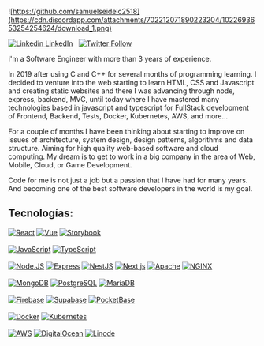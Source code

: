![https://github.com/samuelseidelc2518](https://cdn.discordapp.com/attachments/702212071890223204/1022693653254254624/download_1.png)

[![Linkedin](https://i.stack.imgur.com/gVE0j.png) LinkedIn](https://www.linkedin.com/in/samuel-seidel-candanoza-43232820b/)
&nbsp;
[![Twitter Follow](https://img.shields.io/twitter/follow/sam_dot_tsx?style=social)](https://twitter.com/sam_dot_tsx)

I'm a Software Engineer with more than 3 years of experience.

In 2019 after using C and C++ for several months of programming learning. I decided to venture into the web starting to learn HTML, CSS and Javascript and creating static websites and there I was advancing through node, express, backend, MVC, until today where I have mastered many technologies based in javascript and typescript for FullStack development of Frontend, Backend, Tests, Docker, Kubernetes, AWS, and more...

For a couple of months I have been thinking about starting to improve on issues of architecture, system design, design patterns, algorithms and data structure. Aiming for high quality web-based software and cloud computing. My dream is to get to work in a big company in the area of Web, Mobile, Cloud, or Game Development.

Code for me is not just a job but a passion that I have had for many years. And becoming one of the best software developers in the world is my goal.

## Tecnologías:
[![React](https://img.shields.io/badge/REACT-61DAFB?style=for-the-badge&logo=react&logoColor=white&labelColor=000)]()
[![Vue](https://img.shields.io/badge/Vue-4FC08D?style=for-the-badge&logo=vue.js&logoColor=white&labelColor=000)]()
[![Storybook](https://img.shields.io/badge/Storybook-FF4785?style=for-the-badge&logo=storybook&logoColor=white&labelColor=000)]()
</br></br>
[![JavaScript](https://img.shields.io/badge/JavaScript-F7DF1E?style=for-the-badge&logo=javascript&logoColor=white&labelColor=101010)]()
[![TypeScript](https://img.shields.io/badge/TypeScript-3178C6?style=for-the-badge&logo=typescript&logoColor=white&labelColor=101010)]()
</br></br>
[![Node.JS](https://img.shields.io/badge/Node.JS-339933?style=for-the-badge&logo=node.js&logoColor=white&labelColor=101010)]()
[![Express](https://img.shields.io/badge/Express-000000?style=for-the-badge&logo=Express&logoColor=white&labelColor=101010)]()
[![NestJS](https://img.shields.io/badge/NestJS-000?style=for-the-badge&logo=nestjs&logoColor=white&labelColor=E0234E)]()
[![Next.js](https://img.shields.io/badge/Next.js-101010?style=for-the-badge&logo=next.js&logoColor=white&labelColor=000000)]()
[![Apache](https://img.shields.io/badge/Apache-D22128?style=for-the-badge&logo=Apache&logoColor=white&labelColor=000000)]()
[![NGINX](https://img.shields.io/badge/NGINX-009639?style=for-the-badge&logo=NGINX&logoColor=white&labelColor=000000)]()
</br></br>
[![MongoDB](https://img.shields.io/badge/MongoDB-47A248?style=for-the-badge&logo=mongodb&logoColor=white&labelColor=101010)]()
[![PostgreSQL](https://img.shields.io/badge/PostgreSQL-4169E1?style=for-the-badge&logo=postgresql&logoColor=white&labelColor=101010)]()
[![MariaDB](https://img.shields.io/badge/MariaDB-4479A1?style=for-the-badge&logo=mariadb&logoColor=white&labelColor=101010)]()
</br></br>
[![Firebase](https://img.shields.io/badge/Firebase-FFCA28?style=for-the-badge&logo=firebase&logoColor=white&labelColor=101010)]()
[![Supabase](https://img.shields.io/badge/Supabase-3ECF8E?style=for-the-badge&logo=supabase&logoColor=white&labelColor=101010)]()
[![PocketBase](https://img.shields.io/badge/PocketBase-B8DBE4?style=for-the-badge&logo=pocketbase&logoColor=white&labelColor=101010)]()
</br></br>
[![Docker](https://img.shields.io/badge/Docker-2496ED?style=for-the-badge&logo=Docker&logoColor=white&labelColor=101010)]()
[![Kubernetes](https://img.shields.io/badge/Kubernetes-326CE5?style=for-the-badge&logo=Kubernetes&logoColor=white&labelColor=101010)]()
</br></br>
[![AWS](https://img.shields.io/badge/AWS-FF9900?style=for-the-badge&logo=amazon-aws&logoColor=white&labelColor=101010)]()
[![DigitalOcean](https://img.shields.io/badge/DigitalOcean-0080FF?style=for-the-badge&logo=digitalocean&logoColor=white&labelColor=101010)]()
[![Linode](https://img.shields.io/badge/Linode-00A95C?style=for-the-badge&logo=linode&logoColor=white&labelColor=101010)]()
</br></br>